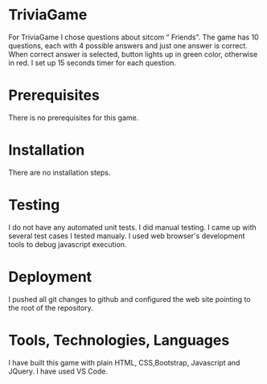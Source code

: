 # TriviaGame
For TriviaGame I chose questions about sitcom “ Friends”.
The game has 10 questions, each  with 4 possible answers and just one answer is correct.
When correct answer is selected, button lights up in green color, otherwise in red.
I set up 15 seconds timer for each question.

# Prerequisites
There is no prerequisites for this game.

# Installation
There are no installation steps.

# Testing
I do not have any automated unit tests. I did manual testing. I came up with several test cases I tested manualy. I used web browser's development tools to debug javascript execution.

# Deployment
I pushed all git changes to github and configured the web site pointing to the root of the repository.

# Tools, Technologies, Languages
I have built this game with plain HTML, CSS,Bootstrap, Javascript and JQuery. I have used VS Code.